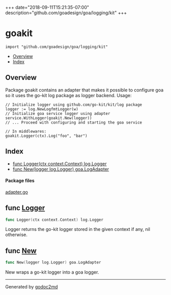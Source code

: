 +++
date="2018-09-11T15:21:35-07:00"
description="github.com/goadesign/goa/logging/kit"
+++


# goakit
`import "github.com/goadesign/goa/logging/kit"`

* [Overview](#pkg-overview)
* [Index](#pkg-index)

## <a name="pkg-overview">Overview</a>
Package goakit contains an adapter that makes it possible to configure goa so it uses the go-kit
log package as logger backend.
Usage:


	// Initialize logger using github.com/go-kit/kit/log package
	logger := log.NewLogfmtLogger(w)
	// Initialize goa service logger using adapter
	service.WithLogger(goakit.New(logger))
	// ... Proceed with configuring and starting the goa service
	
	// In middlewares:
	goakit.Logger(ctx).Log("foo", "bar")




## <a name="pkg-index">Index</a>
* [func Logger(ctx context.Context) log.Logger](#Logger)
* [func New(logger log.Logger) goa.LogAdapter](#New)


#### <a name="pkg-files">Package files</a>
[adapter.go](/src/github.com/goadesign/goa/logging/kit/adapter.go) 





## <a name="Logger">func</a> [Logger](/src/target/adapter.go?s=859:902#L35)
``` go
func Logger(ctx context.Context) log.Logger
```
Logger returns the go-kit logger stored in the given context if any, nil otherwise.



## <a name="New">func</a> [New](/src/target/adapter.go?s=699:741#L30)
``` go
func New(logger log.Logger) goa.LogAdapter
```
New wraps a go-kit logger into a goa logger.








- - -
Generated by [godoc2md](http://godoc.org/github.com/davecheney/godoc2md)
